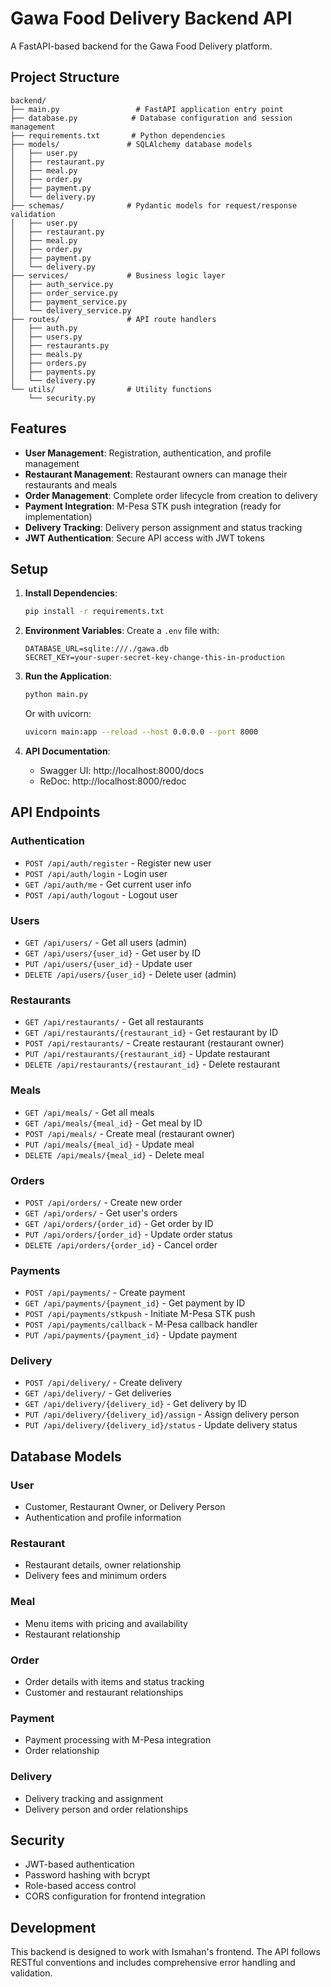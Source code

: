 # Gawa Food Delivery Backend API

A FastAPI-based backend for the Gawa Food Delivery platform.

## Project Structure

```
backend/
├── main.py                 # FastAPI application entry point
├── database.py            # Database configuration and session management
├── requirements.txt       # Python dependencies
├── models/               # SQLAlchemy database models
│   ├── user.py
│   ├── restaurant.py
│   ├── meal.py
│   ├── order.py
│   ├── payment.py
│   └── delivery.py
├── schemas/              # Pydantic models for request/response validation
│   ├── user.py
│   ├── restaurant.py
│   ├── meal.py
│   ├── order.py
│   ├── payment.py
│   └── delivery.py
├── services/             # Business logic layer
│   ├── auth_service.py
│   ├── order_service.py
│   ├── payment_service.py
│   └── delivery_service.py
├── routes/               # API route handlers
│   ├── auth.py
│   ├── users.py
│   ├── restaurants.py
│   ├── meals.py
│   ├── orders.py
│   ├── payments.py
│   └── delivery.py
└── utils/                # Utility functions
    └── security.py
```

## Features

- **User Management**: Registration, authentication, and profile management
- **Restaurant Management**: Restaurant owners can manage their restaurants and meals
- **Order Management**: Complete order lifecycle from creation to delivery
- **Payment Integration**: M-Pesa STK push integration (ready for implementation)
- **Delivery Tracking**: Delivery person assignment and status tracking
- **JWT Authentication**: Secure API access with JWT tokens

## Setup

1. **Install Dependencies**:
   ```bash
   pip install -r requirements.txt
   ```

2. **Environment Variables**:
   Create a `.env` file with:
   ```
   DATABASE_URL=sqlite:///./gawa.db
   SECRET_KEY=your-super-secret-key-change-this-in-production
   ```

3. **Run the Application**:
   ```bash
   python main.py
   ```
   
   Or with uvicorn:
   ```bash
   uvicorn main:app --reload --host 0.0.0.0 --port 8000
   ```

4. **API Documentation**:
   - Swagger UI: http://localhost:8000/docs
   - ReDoc: http://localhost:8000/redoc

## API Endpoints

### Authentication
- `POST /api/auth/register` - Register new user
- `POST /api/auth/login` - Login user
- `GET /api/auth/me` - Get current user info
- `POST /api/auth/logout` - Logout user

### Users
- `GET /api/users/` - Get all users (admin)
- `GET /api/users/{user_id}` - Get user by ID
- `PUT /api/users/{user_id}` - Update user
- `DELETE /api/users/{user_id}` - Delete user (admin)

### Restaurants
- `GET /api/restaurants/` - Get all restaurants
- `GET /api/restaurants/{restaurant_id}` - Get restaurant by ID
- `POST /api/restaurants/` - Create restaurant (restaurant owner)
- `PUT /api/restaurants/{restaurant_id}` - Update restaurant
- `DELETE /api/restaurants/{restaurant_id}` - Delete restaurant

### Meals
- `GET /api/meals/` - Get all meals
- `GET /api/meals/{meal_id}` - Get meal by ID
- `POST /api/meals/` - Create meal (restaurant owner)
- `PUT /api/meals/{meal_id}` - Update meal
- `DELETE /api/meals/{meal_id}` - Delete meal

### Orders
- `POST /api/orders/` - Create new order
- `GET /api/orders/` - Get user's orders
- `GET /api/orders/{order_id}` - Get order by ID
- `PUT /api/orders/{order_id}` - Update order status
- `DELETE /api/orders/{order_id}` - Cancel order

### Payments
- `POST /api/payments/` - Create payment
- `GET /api/payments/{payment_id}` - Get payment by ID
- `POST /api/payments/stkpush` - Initiate M-Pesa STK push
- `POST /api/payments/callback` - M-Pesa callback handler
- `PUT /api/payments/{payment_id}` - Update payment

### Delivery
- `POST /api/delivery/` - Create delivery
- `GET /api/delivery/` - Get deliveries
- `GET /api/delivery/{delivery_id}` - Get delivery by ID
- `PUT /api/delivery/{delivery_id}/assign` - Assign delivery person
- `PUT /api/delivery/{delivery_id}/status` - Update delivery status

## Database Models

### User
- Customer, Restaurant Owner, or Delivery Person
- Authentication and profile information

### Restaurant
- Restaurant details, owner relationship
- Delivery fees and minimum orders

### Meal
- Menu items with pricing and availability
- Restaurant relationship

### Order
- Order details with items and status tracking
- Customer and restaurant relationships

### Payment
- Payment processing with M-Pesa integration
- Order relationship

### Delivery
- Delivery tracking and assignment
- Delivery person and order relationships

## Security

- JWT-based authentication
- Password hashing with bcrypt
- Role-based access control
- CORS configuration for frontend integration

## Development

This backend is designed to work with Ismahan's frontend. The API follows RESTful conventions and includes comprehensive error handling and validation.

